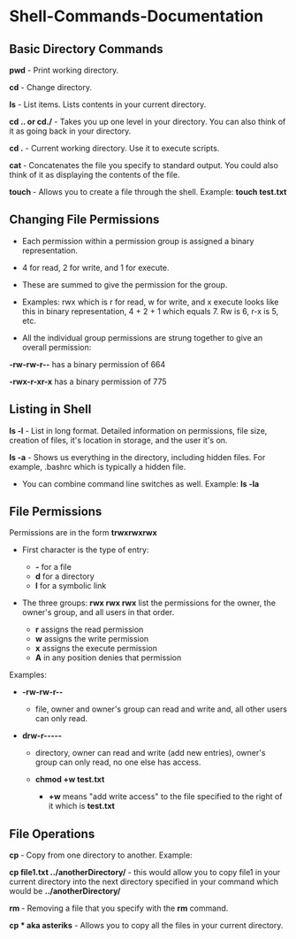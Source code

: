 # Shell-Commands-Documentation

## Basic Directory Commands

**pwd** - Print working directory.

**cd** - Change directory.

**ls** - List items. Lists contents in your current directory.

**cd .. or cd./** - Takes you up one level in your directory. You can also think of it as going back in your directory.

**cd .** - Current working directory. Use it to execute scripts.

**cat <filename>** - Concatenates the file you specify to standard output. You could also think of it as displaying the contents of the file.

**touch <filename>** - Allows you to create a file through the shell. Example: **touch test.txt**

## Changing File Permissions

* Each permission within a permission group is assigned a binary representation.

* 4 for read, 2 for write, and 1 for execute.

* These are summed to give the permission for the group.

* Examples: rwx which is r for read, w for write, and x execute looks like this in binary representation, 4 + 2 + 1 which equals 7. Rw is 6, r-x is 5, etc.

* All the individual group permissions are strung together to give an overall permission:

**-rw-rw-r--** has a binary permission of 664

**-rwx-r-xr-x** has a binary permission of 775

## Listing in Shell

**ls -l** - List in long format. Detailed information on permissions, file size, creation of files, it's location in storage, and the user it's on.

**ls -a** - Shows us everything in the directory, including hidden files. For example, .bashrc which is typically a hidden file.

* You can combine command line switches as well. Example: **ls -la**

## File Permissions

Permissions are in the form **trwxrwxrwx**

* First character is the type of entry:
  * **-** for a file
  * **d** for a directory
  * **l** for a symbolic link

* The three groups: **rwx rwx rwx** list the permissions for the owner, the owner's group, and all users in that order.
  * **r** assigns the read permission
  * **w** assigns the write permission
  * **x** assigns the execute permission
  * **A** in any position denies that permission

Examples:

* **-rw-rw-r--**

  * file, owner and owner's group can read and write and, all other users can only read.   

* **drw-r-----**

    * directory, owner can read and write (add new entries), owner's group can only read, no one else has access.

    * **chmod +w test.txt**

        * **+w** means "add write access" to the file specified to the right of it which is **test.txt** 

## File Operations

**cp <filename>** - Copy from one directory to another. Example:

**cp file1.txt ../anotherDirectory/** - this would allow you to copy file1 in your current directory into the next directory specified in your command which would be **../anotherDirectory/**

**rm <filename>** - Removing a file that you specify with the **rm** command.

**cp * aka asteriks** - Allows you to copy all the files in your current directory.
